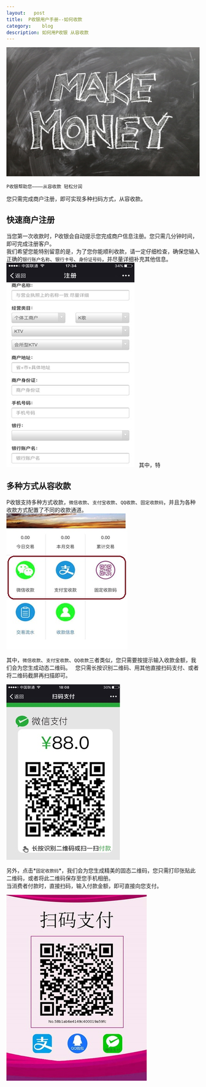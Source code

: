 ```yaml
---
layout:   post
title:  P收银用户手册--如何收款
category:    blog
description: 如何用P收银 从容收款
---
```

![MakeMoney](/images/Makemoney.jpg)

`P收银帮助您————从容收款 轻松分润`

您只需完成商户注册，即可实现多种扫码方式，从容收款。 

## 快速商户注册  
当您第一次收款时，P收银会自动提示您完成商户信息注册。您只需几分钟时间，即可完成注册客户。  
我们希望您能特别留意的是，为了您你能顺利收款，请一定仔细检查，确保您输入正确的`银行账户名称`、`银行卡号`、`身份证号码`，并尽量详细补充其他信息。 
![zhuce](/images/170302-shoukuan/zhuce.jpg)  
其中，特

## 多种方式从容收款
P收银支持多种方式收款，`微信收款`、`支付宝收款`、`QQ收款`、`固定收款码`，并且为各种收款方式配置了不同的收款通道。
![shoukuan](/images/170302-shoukuan/shoukuan.jpg)  

其中，`微信收款`、`支付宝收款`、`QQ收款`三者类似，您只需要按提示输入收款金额，我们会为您生成动态二维码。  
您只需长按识别二维码、用其他直接扫码支付、或者将二维码截屏再扫描即可。  

![code](/images/170302-shoukuan/code.jpg) 

另外，点击*`固定收款码`*，我们会为您生成精美的固态二维码，您只需打印张贴此二维码，或者将此二维码保存至您手机相册。   
当消费者付款时，直接扫码，输入付款金额，即可直接向您支付。

![fixcode](/images/170302-shoukuan/fixcode.jpg)    
